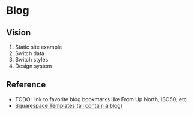 # Blog

## Vision

1. Static site example
2. Switch data
3. Switch styles
4. Design system

## Reference

* TODO: link to favorite blog bookmarks like From Up North, ISO50, etc.
* [Squarespace Templates (all contain a blog)](https://www.squarespace.com/templates)